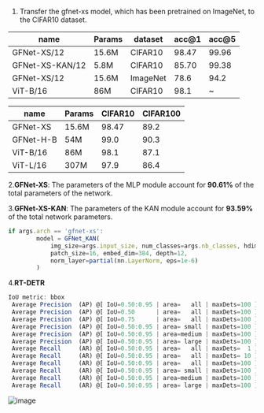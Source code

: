 1. Transfer the gfnet-xs model, which has been pretrained on ImageNet, to the CIFAR10 dataset.

| name | Params | dataset | acc@1 | acc@5 |
| --- | --- | --- | --- | --- |
| GFNet-XS/12 | 15.6M | CIFAR10 | 98.47 | 99.96|
| GFNet-XS-KAN/12 | 5.8M | CIFAR10 | 85.70 | 99.38 |
| GFNet-XS/12 | 15.6M | ImageNet | 78.6 | 94.2 |
| ViT-B/16 | 86M | CIFAR10 | 98.1 | ~ |


| name | Params | CIFAR10 | CIFAR100 |
| --- | --- | --- | --- |
| GFNet-XS | 15.6M | 98.47 | 89.2 |
| GFNet-H-B | 54M | 99.0 | 90.3 |
| ViT-B/16 | 86M | 98.1 | 87.1 |
| ViT-L/16 | 307M | 97.9 | 86.4 |

2.**GFNet-XS**: The parameters of the MLP module account for **90.61%** of the total parameters of the network.

3.**GFNet-XS-KAN**: The parameters of the KAN module account for **93.59%** of the total network parameters.

```javascript
if args.arch == 'gfnet-xs':
        model = GFNet_KAN(
            img_size=args.input_size, num_classes=args.nb_classes, hdim_kan=48,
            patch_size=16, embed_dim=384, depth=12,
            norm_layer=partial(nn.LayerNorm, eps=1e-6)
        )
```

4.**RT-DETR**

```javascript
IoU metric: bbox
 Average Precision  (AP) @[ IoU=0.50:0.95 | area=   all | maxDets=100 ] = 0.531
 Average Precision  (AP) @[ IoU=0.50      | area=   all | maxDets=100 ] = 0.712
 Average Precision  (AP) @[ IoU=0.75      | area=   all | maxDets=100 ] = 0.577
 Average Precision  (AP) @[ IoU=0.50:0.95 | area= small | maxDets=100 ] = 0.347
 Average Precision  (AP) @[ IoU=0.50:0.95 | area=medium | maxDets=100 ] = 0.577
 Average Precision  (AP) @[ IoU=0.50:0.95 | area= large | maxDets=100 ] = 0.701
 Average Recall     (AR) @[ IoU=0.50:0.95 | area=   all | maxDets=  1 ] = 0.390
 Average Recall     (AR) @[ IoU=0.50:0.95 | area=   all | maxDets= 10 ] = 0.655
 Average Recall     (AR) @[ IoU=0.50:0.95 | area=   all | maxDets=100 ] = 0.721
 Average Recall     (AR) @[ IoU=0.50:0.95 | area= small | maxDets=100 ] = 0.547
 Average Recall     (AR) @[ IoU=0.50:0.95 | area=medium | maxDets=100 ] = 0.764
 Average Recall     (AR) @[ IoU=0.50:0.95 | area= large | maxDets=100 ] = 0.880
```

![image](https://github.com/zhaoweizhao/EdgeComputing/assets/151530559/65d3eec7-a880-4a84-ba9c-3bcf8b508c6f)
